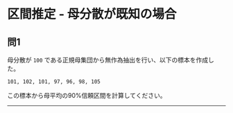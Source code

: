 # 区間推定 - 母分散が既知の場合

## 問1

母分散が `100` である正規母集団から無作為抽出を行い、以下の標本を作成した。

```
101, 102, 101, 97, 96, 98, 105
```

この標本から母平均の90%信頼区間を計算してください。

---
